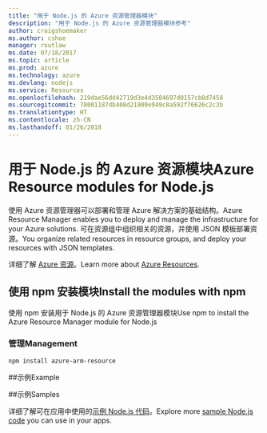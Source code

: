 ```yaml
---
title: "用于 Node.js 的 Azure 资源管理器模块"
description: "用于 Node.js 的 Azure 资源管理器模块参考"
author: craigshoemaker
ms.author: cshoe
manager: routlaw
ms.date: 07/18/2017
ms.topic: article
ms.prod: azure
ms.technology: azure
ms.devlang: nodejs
ms.service: Resources
ms.openlocfilehash: 219dae56dd42719d3e4d3584697d0157cb8d7458
ms.sourcegitcommit: 78001187db408d21909e949c8a592f76626c2c3b
ms.translationtype: HT
ms.contentlocale: zh-CN
ms.lasthandoff: 01/26/2018
---
```

# <a name="azure-resource-modules-for-nodejs"></a><span data-ttu-id="de961-103">用于 Node.js 的 Azure 资源模块</span><span class="sxs-lookup"><span data-stu-id="de961-103">Azure Resource modules for Node.js</span></span>

<span data-ttu-id="de961-104">使用 Azure 资源管理器可以部署和管理 Azure 解决方案的基础结构。</span><span class="sxs-lookup"><span data-stu-id="de961-104">Azure Resource Manager enables you to deploy and manage the infrastructure for your Azure solutions.</span></span> <span data-ttu-id="de961-105">可在资源组中组织相关的资源，并使用 JSON 模板部署资源。</span><span class="sxs-lookup"><span data-stu-id="de961-105">You organize related resources in resource groups, and deploy your resources with JSON templates.</span></span>

<span data-ttu-id="de961-106">详细了解 [Azure 资源](https://docs.microsoft.com/azure/azure-resource-manager/)。</span><span class="sxs-lookup"><span data-stu-id="de961-106">Learn more about [Azure Resources](https://docs.microsoft.com/azure/azure-resource-manager/).</span></span>

## <a name="install-the-modules-with-npm"></a><span data-ttu-id="de961-107">使用 npm 安装模块</span><span class="sxs-lookup"><span data-stu-id="de961-107">Install the modules with npm</span></span>

<span data-ttu-id="de961-108">使用 npm 安装用于 Node.js 的 Azure 资源管理器模块</span><span class="sxs-lookup"><span data-stu-id="de961-108">Use npm to install the Azure Resource Manager module for Node.js</span></span>

### <a name="management"></a><span data-ttu-id="de961-109">管理</span><span class="sxs-lookup"><span data-stu-id="de961-109">Management</span></span>

```bash
npm install azure-arm-resource
```

##<a name="example"></a><span data-ttu-id="de961-110">示例</span><span class="sxs-lookup"><span data-stu-id="de961-110">Example</span></span>

##<a name="samples"></a><span data-ttu-id="de961-111">示例</span><span class="sxs-lookup"><span data-stu-id="de961-111">Samples</span></span>

<span data-ttu-id="de961-112">详细了解可在应用中使用的[示例 Node.js 代码](https://azure.microsoft.com/resources/samples/?platform=nodejs)。</span><span class="sxs-lookup"><span data-stu-id="de961-112">Explore more [sample Node.js code](https://azure.microsoft.com/resources/samples/?platform=nodejs) you can use in your apps.</span></span>